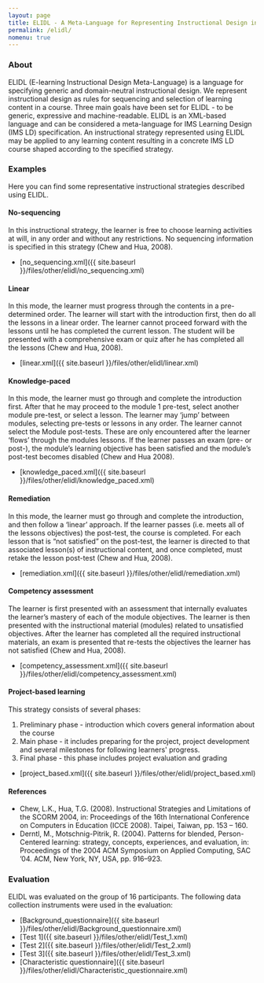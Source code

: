 ```yaml
---
layout: page
title: ELIDL - A Meta-Language for Representing Instructional Design in an E-learning Course
permalink: /elidl/
nomenu: true
---
```


### About

ELIDL (E-learning Instructional Design Meta-Language) is a language for specifying generic and domain-neutral instructional design. We represent instructional design as rules for sequencing and selection of learning content in a course.  Three main goals have been set for ELIDL - to be generic, expressive and machine-readable. ELIDL is an XML-based language and can be considered a meta-language for IMS Learning Design (IMS LD) specification. An instructional strategy represented using ELIDL may be applied to any learning content resulting in a concrete IMS LD course shaped according to the specified strategy.

### Examples

Here you can find some representative instructional strategies described using ELIDL.

#### No-sequencing
In this instructional strategy, the learner is free to choose learning activities at will, in any order and without any restrictions. No sequencing information is specified in this strategy (Chew and Hua, 2008). 

+ [no_sequencing.xml]({{ site.baseurl }}/files/other/elidl/no_sequencing.xml)

#### Linear

In this mode, the learner must progress through the contents in a pre-determined order.
The learner will start with the introduction first, then do all the lessons in a
linear order. The learner cannot proceed forward with the lessons until he has completed the current lesson. The student will be presented with a comprehensive exam or
quiz after he has completed all the lessons (Chew and Hua, 2008).

+ [linear.xml]({{ site.baseurl }}/files/other/elidl/linear.xml)

#### Knowledge-paced 

In this mode, the learner must go through and complete the introduction first. After that he
may proceed to the module 1 pre-test, select another module pre-test, or select a lesson.
The learner may ‘jump’ between modules, selecting pre-tests or lessons in any order. The learner cannot select the Module post-tests. These are only encountered after the learner ‘flows’ through the modules lessons. If the learner passes an exam (pre- or post-),
the module’s learning objective has been satisfied and the module’s post-test becomes
disabled (Chew and Hua 2008).

+ [knowledge_paced.xml]({{ site.baseurl }}/files/other/elidl/knowledge_paced.xml)

#### Remediation
In this mode, the learner must go through and complete the introduction, and then follow a
‘linear’ approach. If the learner passes (i.e. meets all of the lessons objectives) the post-test, the course is completed. For each lesson that is “not satisfied” on the post-test, the learner is directed to that associated lesson(s) of instructional content, and once completed, must retake the lesson post-test (Chew and Hua, 2008).

+ [remediation.xml]({{ site.baseurl }}/files/other/elidl/remediation.xml)

#### Competency assessment
The learner is first presented with an assessment that internally evaluates the learner’s mastery of each of the module objectives. The learner is then presented with the instructional material (modules) related to unsatisfied objectives. After the learner has completed all the required instructional materials, an exam is presented that re-tests the objectives the learner has not satisfied (Chew and Hua, 2008).

+ [competency_assessment.xml]({{ site.baseurl }}/files/other/elidl/competency_assessment.xml)

#### Project-based learning
This strategy consists of several phases:
1. Preliminary phase - introduction which covers general information about the course
2. Main phase - it includes preparing for the project, project development and several milestones for following learners' progress. 
3. Final phase - this phase includes project evaluation and grading

+ [project_based.xml]({{ site.baseurl }}/files/other/elidl/project_based.xml)

#### References
+ Chew, L.K., Hua, T.G. (2008). Instructional Strategies and Limitations of the SCORM 2004, in: Proceedings of the 16th International Conference on Computers in Education (ICCE 2008). Taipei, Taiwan, pp. 153 – 160.
+ Derntl, M., Motschnig-Pitrik, R. (2004). Patterns for blended, Person-Centered learning: strategy, concepts, experiences, and evaluation, in: Proceedings of the 2004 ACM Symposium on Applied Computing, SAC  ’04. ACM, New York, NY, USA, pp. 916–923.

### Evaluation

ELIDL was evaluated on the group of 16 participants. The following data collection instruments were used in the evaluation:

+ [Background_questionnaire]({{ site.baseurl }}/files/other/elidl/Background_questionnaire.xml)
+ [Test 1]({{ site.baseurl }}/files/other/elidl/Test_1.xml)
+ [Test 2]({{ site.baseurl }}/files/other/elidl/Test_2.xml)
+ [Test 3]({{ site.baseurl }}/files/other/elidl/Test_3.xml)
+ [Characteristic questionnaire]({{ site.baseurl }}/files/other/elidl/Characteristic_questionnaire.xml)
